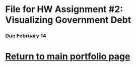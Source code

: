 # File for HW Assignment #2: Visualizing Government Debt  
### Due February 14




# [Return to main portfolio page](https://ejreece.github.io/ReecePortfolio/)
